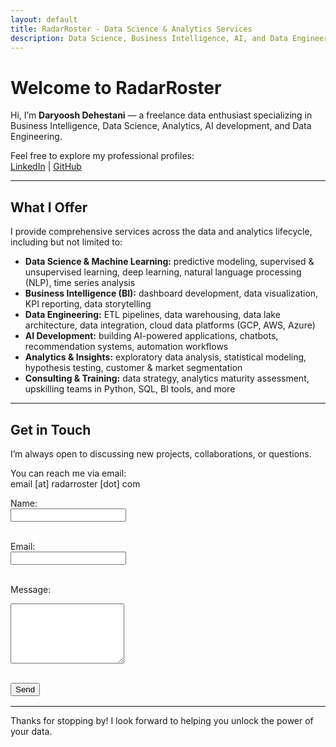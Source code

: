 ```yaml
---
layout: default
title: RadarRoster - Data Science & Analytics Services
description: Data Science, Business Intelligence, AI, and Data Engineering services by Daryoosh Dehestani.
---
```


# Welcome to RadarRoster

Hi, I’m **Daryoosh Dehestani** — a freelance data enthusiast specializing in Business Intelligence, Data Science, Analytics, AI development, and Data Engineering.

Feel free to explore my professional profiles:  
[LinkedIn](https://www.linkedin.com/in/daryooshdehestani/) | [GitHub](https://github.com/dda-oo)

---

## What I Offer

I provide comprehensive services across the data and analytics lifecycle, including but not limited to:

- **Data Science & Machine Learning:** predictive modeling, supervised & unsupervised learning, deep learning, natural language processing (NLP), time series analysis  
- **Business Intelligence (BI):** dashboard development, data visualization, KPI reporting, data storytelling  
- **Data Engineering:** ETL pipelines, data warehousing, data lake architecture, data integration, cloud data platforms (GCP, AWS, Azure)  
- **AI Development:** building AI-powered applications, chatbots, recommendation systems, automation workflows  
- **Analytics & Insights:** exploratory data analysis, statistical modeling, hypothesis testing, customer & market segmentation  
- **Consulting & Training:** data strategy, analytics maturity assessment, upskilling teams in Python, SQL, BI tools, and more  

---

## Get in Touch

I’m always open to discussing new projects, collaborations, or questions.

You can reach me via email:  
<span>email [at] radarroster [dot] com</span>  

<form id="contact-form" action="https://formsubmit.co/dehestani@radarroster.com" method="POST">
  <input type="hidden" name="_captcha" value="false">
  <input type="text" name="_honey" style="display:none">

  <label for="name">Name:</label><br>
  <input type="text" id="name" name="name" required><br><br>

  <label for="email">Email:</label><br>
  <input type="email" id="email" name="email" required><br><br>

  <label for="message">Message:</label><br>
  <textarea id="message" name="message" rows="6" required></textarea><br><br>

  <button type="submit">Send</button>
</form>

<div id="form-status" style="margin-top: 1rem; font-weight: bold;"></div>

<script>
document.getElementById('contact-form').addEventListener('submit', function(event) {
  event.preventDefault();

  const form = event.target;
  const formData = new FormData(form);

  fetch(form.action, {
    method: 'POST',
    body: formData,
    headers: { 'Accept': 'application/json' }
  }).then(response => {
    if (response.ok) {
      form.reset();
      document.getElementById('form-status').textContent = "Thanks for your message! I will get back to you shortly.";
    } else {
      document.getElementById('form-status').textContent = "Oops! There was a problem submitting your form.";
    }
  }).catch(() => {
    document.getElementById('form-status').textContent = "Oops! There was a problem submitting your form.";
  });
});
</script>

---

Thanks for stopping by! I look forward to helping you unlock the power of your data.
